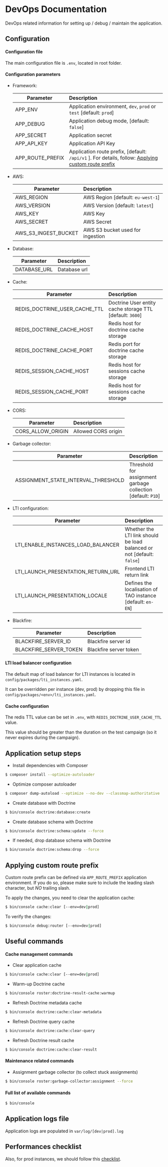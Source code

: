 # DevOps Documentation

DevOps related information for setting up / debug / maintain the application.

## Configuration

#### Configuration file

The main configuration file is `.env`, located in root folder.

#### Configuration parameters

- Framework:

    | Parameter | Description |
    | ------------- |:-------------|
    | APP_ENV | Application environment, `dev`, `prod` or `test` [default: `prod`] |
    | APP_DEBUG | Application debug mode, [default: `false`] |
    | APP_SECRET | Application secret |
    | APP_API_KEY | Application API Key |
    | APP_ROUTE_PREFIX | Application route prefix, [default: `/api/v1` ]. For details, follow: [Applying custom route prefix](#applying-custom-route-prefix)
    
- AWS:

    | Parameter | Description |
    | ------------- |:-------------|
    | AWS_REGION | AWS Region [default: `eu-west-1`] |
    | AWS_VERSION | AWS Version [default: `latest`] |
    | AWS_KEY | AWS Key |
    | AWS_SECRET | AWS Secret |
    | AWS_S3_INGEST_BUCKET | AWS S3 bucket used for ingestion |
    
- Database:

    | Parameter | Description |
    | ------------- |:-------------|
    | DATABASE_URL | Database url |
    
- Cache:

    | Parameter | Description |
    | ------------- |:-------------|
    | REDIS_DOCTRINE_USER_CACHE_TTL | Doctrine User entity cache storage TTL [default: `3600`] |
    | REDIS_DOCTRINE_CACHE_HOST | Redis host for doctrine cache storage |
    | REDIS_DOCTRINE_CACHE_PORT | Redis port for doctrine cache storage |
    | REDIS_SESSION_CACHE_HOST | Redis host for sessions cache storage |
    | REDIS_SESSION_CACHE_PORT | Redis host for sessions cache storage |
    
- CORS:

    | Parameter | Description |
    | ------------- |:-------------|
    | CORS_ALLOW_ORIGIN | Allowed CORS origin |
    
- Garbage collector:

    | Parameter | Description |
    | ------------- |:-------------|
    | ASSIGNMENT_STATE_INTERVAL_THRESHOLD | Threshold for assignment garbage collection [default: `P1D`] |

- LTI configuration:

    | Parameter | Description |
    | ------------- |:-------------|
    | LTI_ENABLE_INSTANCES_LOAD_BALANCER | Whether the LTI link should be load balanced or not [default: `false`] |
    | LTI_LAUNCH_PRESENTATION_RETURN_URL | Frontend LTI return link |
    | LTI_LAUNCH_PRESENTATION_LOCALE | Defines the localisation of TAO instance [default: `en-EN`] |

- Blackfire:

    | Parameter | Description |
    | ------------- |:-------------|
    | BLACKFIRE_SERVER_ID | Blackfire server id |
    | BLACKFIRE_SERVER_TOKEN | Blackfire server token |

#### LTI load balancer configuration

The default map of load balancer for LTI instances is located in `config/packages/lti_instances.yaml`.

It can be overridden per instance (dev, prod) by dropping this file in `config/packages/<env>/lti_instances.yaml`.

#### Cache configuration

The redis TTL value can be set in `.env`, with `REDIS_DOCTRINE_USER_CACHE_TTL` value.

This value should be greater than the duration on the test campaign (so it never expires during the campaign).

## Application setup steps

- Install dependencies with Composer

```bash
$ composer install --optimize-autoloader
```

- Optimize composer autoloader

```bash
$ composer dump-autoload --optimize --no-dev --classmap-authoritative
```

- Create database with Doctrine

```bash
$ bin/console doctrine:database:create
``` 

- Create database schema with Doctrine

```bash
$ bin/console doctrine:schema:update --force
```

- If needed, drop database schema with Doctrine

```bash
$ bin/console doctrine:schema:drop --force
```

## Applying custom route prefix

Custom route prefix can be defined via `APP_ROUTE_PREFIX` application environment. 
If you do so, please make sure to include the leading slash character, but *NO* trailing slash.

To apply the changes, you need to clear the application cache:

```bash
$ bin/console cache:clear [--env=dev|prod]
```

To verify the changes:

```bash
$ bin/console debug:router [--env=dev|prod]
```

## Useful commands

#### Cache management commands

- Clear application cache

```bash
$ bin/console cache:clear [--env=dev|prod]
```

- Warm-up Doctrine cache

```bash
$ bin/console roster:doctrine-result-cache:warmup
```

- Refresh Doctrine metadata cache

```bash
$ bin/console doctrine:cache:clear-metadata
```

- Refresh Doctrine query cache

```bash
$ bin/console doctrine:cache:clear-query
```

- Refresh Doctrine result cache

```bash
$ bin/console doctrine:cache:clear-result
```

#### Maintenance related commands

- Assignment garbage collector (to collect stuck assignments)

```bash
$ bin/console roster:garbage-collector:assignment --force
```

#### Full list of available commands

```bash
$ bin/console
```

## Application logs file

Application logs are populated in `var/log/[dev|prod].log`

## Performances checklist

Also, for prod instances, we should follow this [checklist](https://symfony.com/doc/current/performance.html). 